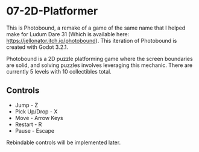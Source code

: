 # 07-2D-Platformer

This is Photobound, a remake of a game of the same name that I helped make for Ludum Dare 31 (Which is available here: https://jellonator.itch.io/photobound). This iteration of Photobound is created with Godot 3.2.1.

Photobound is a 2D puzzle platforming game where the screen boundaries are solid, and solving puzzles involves leveraging this mechanic. There are currently 5 levels with 10 collectibles total.

## Controls

 * Jump - Z
 * Pick Up/Drop - X
 * Move - Arrow Keys
 * Restart - R
 * Pause - Escape
 
 Rebindable controls will be implemented later.
